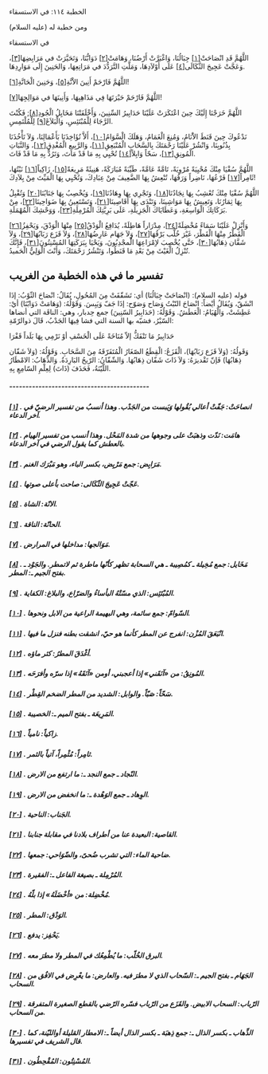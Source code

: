   الخطبة  ١١٤: في الاستسقاء	

ومن خطبة له (عليه السلام)

في الاستسقاء

اللَّهُمَّ قَدِ انْصَاحَتْ[[١\]](https://arabic.balaghah.net/node/565#_ftn1) جِبَالُنَا، وَاغْبَرَّتْ أَرْضُنَا، وَهَامَتْ[[٢\]](https://arabic.balaghah.net/node/565#_ftn2) دَوَابُّنَا، وَتَحَيَّرَتْ في مَرَابِضِهَا[[٣\]](https://arabic.balaghah.net/node/565#_ftn3)، وَعَجَّتْ عَجِيجَ الثَّكَالَى[[٤\]](https://arabic.balaghah.net/node/565#_ftn4) عَلَى أَوْلاَدِهَا، وَمَلَّتِ التَّرَدُّدَ في مَرَاتِعِهَا، وَالحَنِينَ إِلَى مَوَارِدِهَا.

اللَّهُمَّ فَارْحَمْ أَنِينَ الاْنَّةِ[[٥\]](https://arabic.balaghah.net/node/565#_ftn5)، وَحَنِينَ الْحَانَّةِ[[٦\]](https://arabic.balaghah.net/node/565#_ftn6)!

اللَّهُمَّ فَارْحَمْ حَيْرَتَهَا فِي مَذَاهِبِهَا، وَأَنِينَهَا في مَوَالِجِهَا[[٧\]](https://arabic.balaghah.net/node/565#_ftn7)!

اللَّهُمَّ خَرَجْنَا إِلَيْكَ حِينَ اعْتَكَرَتْ عَلَيْنَا حَدَابِيرُ السِّنِينَ، وَأَخْلَفَتْنَا مَخَايِلُ الْجُودِ[[٨\]](https://arabic.balaghah.net/node/565#_ftn8); فَكُنْتَ الرَّجَاءَ لِلْمُبْتَئِسِ، وَالْبَلاَغَ[[٩\]](https://arabic.balaghah.net/node/565#_ftn9) لِلْمُلْتَمِسِ.

نَدْعُوكَ حِينَ قَنَطَ الاَْنَامُ، وَمُنِعَ الْغَمَامُ، وَهَلَكَ الْسَّوَامُ[[١٠\]](https://arabic.balaghah.net/node/565#_ftn10)، أَلاَّ تُؤَاخِذَنَا بَأَعْمَالِنَا، وَلاَ تَأْخُذَنَا بِذُنُوبِنَا، وَانْشُرْ عَلَيْنَا رَحْمَتَكَ بِالسَّحَابِ الْمُنْبَعِقِ[[١١\]](https://arabic.balaghah.net/node/565#_ftn11)، وَالرَّبِيعِ الْمُغْدِقِ[[١٢\]](https://arabic.balaghah.net/node/565#_ftn12)، وَالنَّبَاتِ الْمُونِقِ[[١٣\]](https://arabic.balaghah.net/node/565#_ftn13)، سَحّاً وَابِلاً[[١٤\]](https://arabic.balaghah.net/node/565#_ftn14) تُحْيِي بِهِ مَا قَدْ مَاتَ، وَتَرُدُّ بِهِ مَا قَدْ فَاتَ.

اللَّهُمَّ سُقْيَا مِنْكَ مُحْيِيَةً مُرْوِيَةً، تَامَّةً عَامَّةً، طَيِّبَةً مُبَارَكَةً، هَنِيئَةً مَرِيعَةً[[١٥\]](https://arabic.balaghah.net/node/565#_ftn15)، زَاكِياً[[١٦\]](https://arabic.balaghah.net/node/565#_ftn16) نَبْتُهَا، ثَامِراً[[١٧\]](https://arabic.balaghah.net/node/565#_ftn17) فَرْعُهَا، نَاضِراً وَرَقُهَا، تُنْعِشُ بِهَا الضَّعِيفَ مِنْ عِبَادِكَ، وَتُحْيِي بِهَا الْمَيِّتَ مِنْ بِلاَدِكَ!

اللَّهُمَّ سُقْيَا مِنْكَ تُعْشِبُ بِهَا نِجَادُنَا[[١٨\]](https://arabic.balaghah.net/node/565#_ftn18)، وَتَجْرِي بِهَا وِهَادُنَا[[١٩\]](https://arabic.balaghah.net/node/565#_ftn19)، وَيُخْصِبُ بِهَا جَنَابُنَا[[٢٠\]](https://arabic.balaghah.net/node/565#_ftn20) وَتُقْبِلُ بِهَا ثِمَارُنَا، وَتَعِيشُ بِهَا مَوَاشِينَا، وَتَنْدَى بِهَا أَقَاصِينَا[[٢١\]](https://arabic.balaghah.net/node/565#_ftn21)، وَتَسْتَعِينُ بِهَا ضَوَاحِينَا[[٢٢\]](https://arabic.balaghah.net/node/565#_ftn22)، مِنْ بَرَكَاتِكَ الْوَاسِعَةِ، وَعَطَايَاكَ الْجَزِيلَةِ، عَلَى بَرِيَّتِكَ الْمُرْمِلَةِ[[٢٣\]](https://arabic.balaghah.net/node/565#_ftn23)، وَوَحْشِكَ الْمُهْمَلَةِ.

وَأَنْزِلْ عَلَيْنَا سَمَاءً مُخْضِلَةً[[٢٤\]](https://arabic.balaghah.net/node/565#_ftn24)، مِدْرَاراً هَاطِلَةً، يُدَافِعُ الْوَدْقُ[[٢٥\]](https://arabic.balaghah.net/node/565#_ftn25) مِنْهَا الْوَدْقَ، وَيَحْفِزُ[[٢٦\]](https://arabic.balaghah.net/node/565#_ftn26) الْقَطْرُ مِنْهَا الْقَطْرَ، غَيْرَ خُلَّب بَرْقُهَا[[٢٧\]](https://arabic.balaghah.net/node/565#_ftn27)، وَلاَ جَهَام عَارِضُهَا[[٢٨\]](https://arabic.balaghah.net/node/565#_ftn28)، وَلاَ قَزَع رَبَابُهَا[[٢٩\]](https://arabic.balaghah.net/node/565#_ftn29)، وَلاَ شَفَّان ذِهَابُهَا[[٣٠\]](https://arabic.balaghah.net/node/565#_ftn30)، حَتَّى يُخْصِبَ لاِِمْرَاعِهَا الُْمجْدِبُونَ، وَيَحْيَا بِبَرَكَتِهَا المُسْنِتُونَ[[٣١\]](https://arabic.balaghah.net/node/565#_ftn31)، فَإِنَّكَ تُنْزِلُ الْغَيْثَ مِنْ بَعْدِ مَا قَنَطُوا، وَتَنْشُرُ رَحْمَتَكَ، وَأَنْتَ الْوَلِيُّ الْحَميدُ.

## تفسير ما في هذه الخطبة من الغريب

قوله (عليه السلام): (انْصَاحَتْ جِبَالُنَا) أي: تَشَقّقَتْ  مِنَ المُحُولِ، يُقَالُ: انْصَاحَ الثّوْبُ: إذَا انْشَقّ، وَيُقَالُ  أيْضاً: انْصَاحَ النّبْتُ وَصَاح وَصَوّح: إذَا جَفّ وَيَبِسَ.  وَقَوْلُهُ: (وَهَامَتْ دَوَابّنَا) أيْ: عَطِشَتْ، وَالْهُيَامُ:  الْعَطَشُ. وَقَوْلُهُ: (حَدَابِيرُ السّنِينَ) جمع حِدبار، وهي: الناقَة  التي أنضاها السّيْرُ، فشبّه بها السنة التي فشا فِيهَا الجَدْبُ، قَالَ  ذوالرّمّةِ:

حَدَابِيرُ مَا تَنْفَكُّ إلاّ مُنَاخَةً    عَلَى الْخَسْفِ أوْ نَرْمِي بِهَا بَلَداً قَفْرَا

وَقَولُهُ: (وَلاَ قَزَع رَبَابُهَا)، الْقَزَعُ: الْقِطَعُ  الصّغَارُ الْمُتَفَرّقَهُ مِنَ السَّحَابِ. وَقَوْلُهُ: (وَلاَ شَفّان  ذِهَابُهَا) فَإنّ تَقْديرَهُ: وَلاَ ذَاتَ شَفّان ذِهَابُهَا.  وَالشّفّانُ: الرّيحُ البَارِدَةُ. وَالذِّهَابُ: الامْطَارُ اللّيّنَةُ،  فَحَذَفَ (ذَاتَ) لِعِلْمِ السّامِعِ بِهِ.

##### -------------------------------------------

##### [[١\]](https://arabic.balaghah.net/node/565#_ftnref1) . انصاحَتْ: جَفّتْ أعالي بُقُولها وَيَبست من الجَدْب. وهذا أنسبُ من تفسير الرضيّ في آخر الدعاء.

##### [[٢\]](https://arabic.balaghah.net/node/565#_ftnref2) . هامَت: نَدّت وذهبَتْ على وجوهها من شدة المَحْل. وهذا أنسب من تفسير الهيام بالعطش كما يقول الرضي في آخر الدعاء.

##### [[٣\]](https://arabic.balaghah.net/node/565#_ftnref3) . مَرَابِض: جمع مَرْبِض، بكسر الباء، وهو مَبْرَك الغنم.

##### [[٤\]](https://arabic.balaghah.net/node/565#_ftnref4) . عَجّتْ عَجِيجَ الثّكَالى: صاحت بأعلى صوتها.

##### [[٥\]](https://arabic.balaghah.net/node/565#_ftnref5) . الانّة: الشاة.

##### [[٦\]](https://arabic.balaghah.net/node/565#_ftnref6) . الحانّة: الناقة.

##### [[٧\]](https://arabic.balaghah.net/node/565#_ftnref7) . مَوَالجها: مداخلها في المرارض.

##### [[٨\]](https://arabic.balaghah.net/node/565#_ftnref8) . مَخَايل: جمع مُخِيلة ـ كمُصِيبة ـ هي السحابة تظهر كأنّها ماطرة ثم لاتمطر. والجَوْد ـ بفتح الجيم ـ: المطر.

##### [[٩\]](https://arabic.balaghah.net/node/565#_ftnref9) . المُبْتَئِس: الذي مسّتْهُ البأساءُ والضرّاع، والبلاغ: الكفاية.

##### [[١٠\]](https://arabic.balaghah.net/node/565#_ftnref10) . السّوامّ: جمع سائمة، وهي البهيمة الراعية من الابل ونحوها.

##### [[١١\]](https://arabic.balaghah.net/node/565#_ftnref11) . انْبَعَقَ المُزْن: انفرج عن المطر كأنما هو حيّ، انشقت بطنه فنزل ما فيها.

##### [[١٢\]](https://arabic.balaghah.net/node/565#_ftnref12) . أغْدَقَ المطرُ: كثر ماؤه.

##### [[١٣\]](https://arabic.balaghah.net/node/565#_ftnref13) . المُونِقُ: من «آنَقَني» إذا أعجبني، أومن «آنَقَهُ» إذا سرّه وأفرَحَه.

##### [[١٤\]](https://arabic.balaghah.net/node/565#_ftnref14) . سَحّاً: صَبّاً. والوابل: الشديد من المطر الضخم القِطْر.

##### [[١٥\]](https://arabic.balaghah.net/node/565#_ftnref15) . المَرِيعَة ـ بفتح الميم ـ: الخصيبة.

##### [[١٦\]](https://arabic.balaghah.net/node/565#_ftnref16) . زاكياً: نامياً.

##### [[١٧\]](https://arabic.balaghah.net/node/565#_ftnref17) . ثامِراً: مُثْمِراً، آتياً بالثمر.

##### [[١٨\]](https://arabic.balaghah.net/node/565#_ftnref18) . النّجاد ـ جمع النجد ـ: ما ارتفع من الارض.

##### [[١٩\]](https://arabic.balaghah.net/node/565#_ftnref19) . الوِهاد ـ جمع الوَهْدة ـ: ما انخفض من الارض.

##### [[٢٠\]](https://arabic.balaghah.net/node/565#_ftnref20) . الجَناب: الناحية.

##### [[٢١\]](https://arabic.balaghah.net/node/565#_ftnref21) . القاصية: البعيدة عنا من أطراف بلادنا في مقابلة جنابنا.

##### [[٢٢\]](https://arabic.balaghah.net/node/565#_ftnref22) . ضاحية الماء: التي تشرب ضُحىً، والضّوَاحي: جمعها.

##### [[٢٣\]](https://arabic.balaghah.net/node/565#_ftnref23) . المُرْمِلة ـ بصيغة الفاعل ـ: الفقيرة.

##### [[٢٤\]](https://arabic.balaghah.net/node/565#_ftnref24) . مُخْضِلة: من «أخْضَلَهُ» إذا بلّهُ.

##### [[٢٥\]](https://arabic.balaghah.net/node/565#_ftnref25) . الوَدْق: المطر.

##### [[٢٦\]](https://arabic.balaghah.net/node/565#_ftnref26) . يَحْفِز: يدفع.

##### [[٢٧\]](https://arabic.balaghah.net/node/565#_ftnref27) . البرق الخُلّب: ما يُطْمِعُك في المطر ولا مطرَ معه.

##### [[٢٨\]](https://arabic.balaghah.net/node/565#_ftnref28) . الجَهَام ـ بفتح الجيم ـ: السّحاب الذي لا مطرَ فيه. والعارض: ما يعْرِض في الافُق من السحاب.

##### [[٢٩\]](https://arabic.balaghah.net/node/565#_ftnref29) . الرّباب: السحاب الابيض. والقَزَع من الرّباب فسّره الرّضي بالقطع الصغيرة المتفرقة من السحاب.

##### [[٣٠\]](https://arabic.balaghah.net/node/565#_ftnref30) . الذِّهاب ـ بكسر الذال ـ: جمع ذِهبَة ـ بكسر الذال أيضاً ـ: الامطار القليلة أوالليّنة، كما قال الشريف في تفسيرها.

##### [[٣١\]](https://arabic.balaghah.net/node/565#_ftnref31) . المُسْنِتُون: المُقْحِطُون. 

